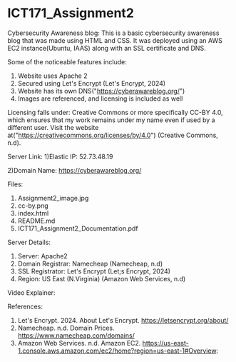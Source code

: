 # ICT171_Assignment2
Cybersecurity Awareness blog:
This is a basic cybersecurity awareness blog that was made using HTML and CSS. It was deployed using an AWS EC2 instance(Ubuntu, IAAS) along with an SSL certificate and DNS.

Some of the noticeable features include:
1) Website uses Apache 2
2) Secured using Let's Encrypt (Let's Encrypt, 2024)
3) Website has its own DNS("https://cyberawareblog.org/")
4) Images are referenced, and licensing is included as well

Licensing falls under:
Creative Commons or more  specifically CC-BY 4.0, which ensures that my work remains under my name even if used by
a different user. Visit the website at("https://creativecommons.org/licenses/by/4.0") (Creative Commons, n.d).

Server Link:
1)Elastic IP: 52.73.48.19

2)Domain Name: https://cyberawareblog.org/

Files:
1) Assignment2_image.jpg
2) cc-by.png
3) index.html
4) README.md
5) ICT171_Assignment2_Documentation.pdf

Server Details:
1) Server: Apache2
2) Domain Registrar: Namecheap (Namecheap, n.d)
3) SSL Registrator: Let's Encrypt (Let;s Encrypt, 2024)
4) Region: US East (N.Virginia) (Amazon Web Services, n.d)

Video Explainer:



References:
1) Let's Encrypt. 2024. About Let's Encrypt. https://letsencrypt.org/about/
2) Namecheap. n.d. Domain Prices. https://www.namecheap.com/domains/
3) Amazon Web Services. n.d. Amazon EC2. https://us-east-1.console.aws.amazon.com/ec2/home?region=us-east-1#Overview:
   
